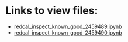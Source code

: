 # Links to view files:

* [redcal_inspect_known_good_2459489.ipynb](https://nbviewer.jupyter.org/github/HERA-Team/H5C_Notebooks/blob/main/redcal_inspect_known_good/redcal_inspect_known_good_2459489.ipynb)
* [redcal_inspect_known_good_2459490.ipynb](https://nbviewer.jupyter.org/github/HERA-Team/H5C_Notebooks/blob/main/redcal_inspect_known_good/redcal_inspect_known_good_2459490.ipynb)